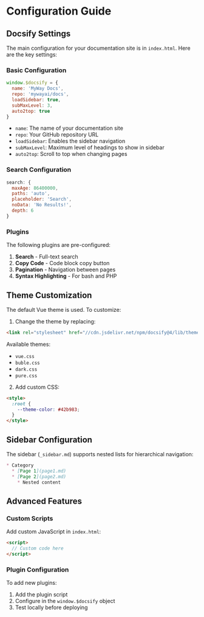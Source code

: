 # Configuration Guide

## Docsify Settings

The main configuration for your documentation site is in `index.html`. Here are the key settings:

### Basic Configuration

```js
window.$docsify = {
  name: 'MyWay Docs',
  repo: 'mywayai/docs',
  loadSidebar: true,
  subMaxLevel: 3,
  auto2top: true
}
```

- `name`: The name of your documentation site
- `repo`: Your GitHub repository URL
- `loadSidebar`: Enables the sidebar navigation
- `subMaxLevel`: Maximum level of headings to show in sidebar
- `auto2top`: Scroll to top when changing pages

### Search Configuration

```js
search: {
  maxAge: 86400000,
  paths: 'auto',
  placeholder: 'Search',
  noData: 'No Results!',
  depth: 6
}
```

### Plugins

The following plugins are pre-configured:

1. **Search** - Full-text search
2. **Copy Code** - Code block copy button
3. **Pagination** - Navigation between pages
4. **Syntax Highlighting** - For bash and PHP

## Theme Customization

The default Vue theme is used. To customize:

1. Change the theme by replacing:
```html
<link rel="stylesheet" href="//cdn.jsdelivr.net/npm/docsify@4/lib/themes/vue.css">
```

Available themes:
- `vue.css`
- `buble.css`
- `dark.css`
- `pure.css`

2. Add custom CSS:
```html
<style>
  :root {
    --theme-color: #42b983;
  }
</style>
```

## Sidebar Configuration

The sidebar (`_sidebar.md`) supports nested lists for hierarchical navigation:

```markdown
* Category
  * [Page 1](page1.md)
  * [Page 2](page2.md)
    * Nested content
```

## Advanced Features

### Custom Scripts

Add custom JavaScript in `index.html`:

```html
<script>
  // Custom code here
</script>
```

### Plugin Configuration

To add new plugins:

1. Add the plugin script
2. Configure in the `window.$docsify` object
3. Test locally before deploying 